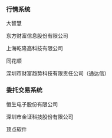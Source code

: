 ### 行情系统

大智慧

东方财富信息股份有限公司

上海乾隆高科技有限公司

同花顺

深圳市财富趋势科技有限责任公司（通达信）

### 委托交易系统

恒生电子股份有限公司

深圳市金证科技股份有限公司

顶点软件


